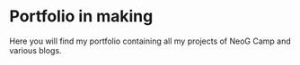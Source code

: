 # Portfolio in making

Here you will find my portfolio containing all my projects of NeoG Camp and various blogs.